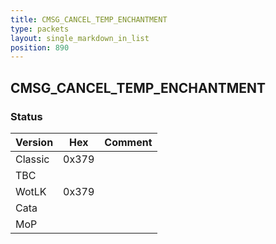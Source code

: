 ```yaml
---
title: CMSG_CANCEL_TEMP_ENCHANTMENT
type: packets
layout: single_markdown_in_list
position: 890
---
```


## CMSG_CANCEL_TEMP_ENCHANTMENT

### Status

Version    | Hex        | Comment
---------- | ---------- | ---------- 
Classic    | 0x379      | 
TBC        |            | 
WotLK      | 0x379      | 
Cata       |            | 
MoP        |            | 